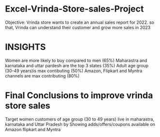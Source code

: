 # Excel-Vrinda-Store-sales-Project
Objective: Vrinda store wants to create an annual sales report for 2022. so that, Vrinda can understand their customer and grow more sales in 2023

# INSIGHTS
Women are more likely to buy compared to men (65%)
Maharastra and karnataka and uttar pardesh are the top 3 states (35%)
Adult age group (30-49 years)is max contibuting (50%)
Amazon, Flipkart and Myntra channels are max contributing (80%)

# Final Conclusions to improve vrinda store sales
Target women  customers of age group (30 to 49 years) live in maharastra, karnataka and Uttar Pradesh by Showing adds/offers/coupons available on Amazon flipkart and Myntra
